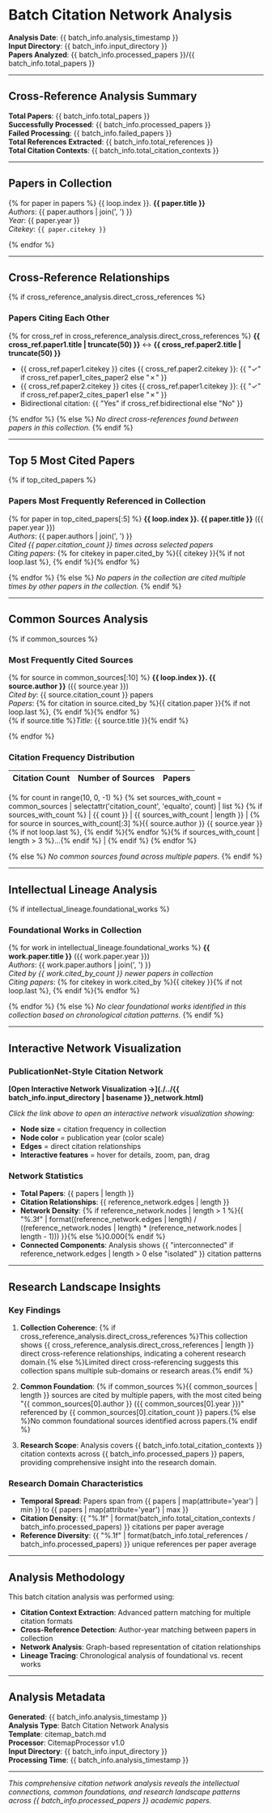 # Batch Citation Network Analysis

**Analysis Date**: {{ batch_info.analysis_timestamp }}  
**Input Directory**: {{ batch_info.input_directory }}  
**Papers Analyzed**: {{ batch_info.processed_papers }}/{{ batch_info.total_papers }}  

---

## Cross-Reference Analysis Summary

**Total Papers**: {{ batch_info.total_papers }}  
**Successfully Processed**: {{ batch_info.processed_papers }}  
**Failed Processing**: {{ batch_info.failed_papers }}  
**Total References Extracted**: {{ batch_info.total_references }}  
**Total Citation Contexts**: {{ batch_info.total_citation_contexts }}  

---

## Papers in Collection

{% for paper in papers %}
{{ loop.index }}. **{{ paper.title }}**  
   *Authors*: {{ paper.authors | join(', ') }}  
   *Year*: {{ paper.year }}  
   *Citekey*: `{{ paper.citekey }}`

{% endfor %}

---

## Cross-Reference Relationships

{% if cross_reference_analysis.direct_cross_references %}
### Papers Citing Each Other

{% for cross_ref in cross_reference_analysis.direct_cross_references %}
**{{ cross_ref.paper1.title | truncate(50) }}** ↔ **{{ cross_ref.paper2.title | truncate(50) }}**  
- {{ cross_ref.paper1.citekey }} cites {{ cross_ref.paper2.citekey }}: {{ "✓" if cross_ref.paper1_cites_paper2 else "✗" }}  
- {{ cross_ref.paper2.citekey }} cites {{ cross_ref.paper1.citekey }}: {{ "✓" if cross_ref.paper2_cites_paper1 else "✗" }}  
- Bidirectional citation: {{ "Yes" if cross_ref.bidirectional else "No" }}

{% endfor %}
{% else %}
*No direct cross-references found between papers in this collection.*
{% endif %}

---

## Top 5 Most Cited Papers

{% if top_cited_papers %}
### Papers Most Frequently Referenced in Collection

{% for paper in top_cited_papers[:5] %}
**{{ loop.index }}. {{ paper.title }}** ({{ paper.year }})  
*Authors*: {{ paper.authors | join(', ') }}  
*Cited {{ paper.citation_count }} times across selected papers*  
*Citing papers*: {% for citekey in paper.cited_by %}{{ citekey }}{% if not loop.last %}, {% endif %}{% endfor %}

{% endfor %}
{% else %}
*No papers in the collection are cited multiple times by other papers in the collection.*
{% endif %}

---

## Common Sources Analysis

{% if common_sources %}
### Most Frequently Cited Sources

{% for source in common_sources[:10] %}
**{{ loop.index }}. {{ source.author }}** ({{ source.year }})  
*Cited by*: {{ source.citation_count }} papers  
*Papers*: {% for citation in source.cited_by %}{{ citation.paper }}{% if not loop.last %}, {% endif %}{% endfor %}  
{% if source.title %}*Title*: {{ source.title }}{% endif %}

{% endfor %}

### Citation Frequency Distribution

| Citation Count | Number of Sources | Papers |
|---------------|------------------|---------|
{% for count in range(10, 0, -1) %}
{% set sources_with_count = common_sources | selectattr('citation_count', 'equalto', count) | list %}
{% if sources_with_count %}
| {{ count }} | {{ sources_with_count | length }} | {% for source in sources_with_count[:3] %}{{ source.author }} {{ source.year }}{% if not loop.last %}, {% endif %}{% endfor %}{% if sources_with_count | length > 3 %}...{% endif %} |
{% endif %}
{% endfor %}

{% else %}
*No common sources found across multiple papers.*
{% endif %}

---

## Intellectual Lineage Analysis

{% if intellectual_lineage.foundational_works %}
### Foundational Works in Collection

{% for work in intellectual_lineage.foundational_works %}
**{{ work.paper.title }}** ({{ work.paper.year }})  
*Authors*: {{ work.paper.authors | join(', ') }}  
*Cited by {{ work.cited_by_count }} newer papers in collection*  
*Citing papers*: {% for citekey in work.cited_by %}{{ citekey }}{% if not loop.last %}, {% endif %}{% endfor %}

{% endfor %}
{% else %}
*No clear foundational works identified in this collection based on chronological citation patterns.*
{% endif %}

---

## Interactive Network Visualization

### PublicationNet-Style Citation Network

**[Open Interactive Network Visualization →](./../{{ batch_info.input_directory | basename }}_network.html)**

*Click the link above to open an interactive network visualization showing:*
- **Node size** = citation frequency in collection
- **Node color** = publication year (color scale)
- **Edges** = direct citation relationships
- **Interactive features** = hover for details, zoom, pan, drag

### Network Statistics

- **Total Papers**: {{ papers | length }}
- **Citation Relationships**: {{ reference_network.edges | length }}
- **Network Density**: {% if reference_network.nodes | length > 1 %}{{ "%.3f" | format((reference_network.edges | length) / ((reference_network.nodes | length) * (reference_network.nodes | length - 1))) }}{% else %}0.000{% endif %}
- **Connected Components**: Analysis shows {{ "interconnected" if reference_network.edges | length > 0 else "isolated" }} citation patterns

---

## Research Landscape Insights

### Key Findings

1. **Collection Coherence**: {% if cross_reference_analysis.direct_cross_references %}This collection shows {{ cross_reference_analysis.direct_cross_references | length }} direct cross-reference relationships, indicating a coherent research domain.{% else %}Limited direct cross-referencing suggests this collection spans multiple sub-domains or research areas.{% endif %}

2. **Common Foundation**: {% if common_sources %}{{ common_sources | length }} sources are cited by multiple papers, with the most cited being "{{ common_sources[0].author }} ({{ common_sources[0].year }})" referenced by {{ common_sources[0].citation_count }} papers.{% else %}No common foundational sources identified across papers.{% endif %}

3. **Research Scope**: Analysis covers {{ batch_info.total_citation_contexts }} citation contexts across {{ batch_info.processed_papers }} papers, providing comprehensive insight into the research domain.

### Research Domain Characteristics

- **Temporal Spread**: Papers span from {{ papers | map(attribute='year') | min }} to {{ papers | map(attribute='year') | max }}
- **Citation Density**: {{ "%.1f" | format(batch_info.total_citation_contexts / batch_info.processed_papers) }} citations per paper average
- **Reference Diversity**: {{ "%.1f" | format(batch_info.total_references / batch_info.processed_papers) }} unique references per paper average

---

## Analysis Methodology

This batch citation analysis was performed using:
- **Citation Context Extraction**: Advanced pattern matching for multiple citation formats
- **Cross-Reference Detection**: Author-year matching between papers in collection  
- **Network Analysis**: Graph-based representation of citation relationships
- **Lineage Tracing**: Chronological analysis of foundational vs. recent works

---

## Analysis Metadata

**Generated**: {{ batch_info.analysis_timestamp }}  
**Analysis Type**: Batch Citation Network Analysis  
**Template**: citemap_batch.md  
**Processor**: CitemapProcessor v1.0  
**Input Directory**: {{ batch_info.input_directory }}  
**Processing Time**: {{ batch_info.analysis_timestamp }}  

---

*This comprehensive citation network analysis reveals the intellectual connections, common foundations, and research landscape patterns across {{ batch_info.processed_papers }} academic papers.*